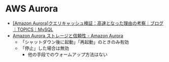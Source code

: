 # AWS Aurora

- [[Amazon Aurora]クエリキャッシュ検証：高速となった理由の考察｜ブログ｜TOPICS｜MySQL](http://scsk-db.jp/mysql/topics/2017/12/18-105526.html)
- [Amazon Aurora ストレージと信頼性 - Amazon Aurora](https://docs.aws.amazon.com/ja_jp/AmazonRDS/latest/AuroraUserGuide/Aurora.Overview.StorageReliability.html)
  - 「シャットダウン後に起動」「再起動」のときのみ有効
  - 「停止」した場合は無効
    - 他の手段でのウォームアップ方法はない
